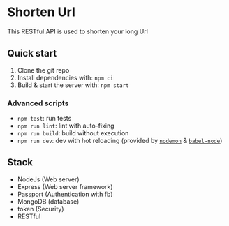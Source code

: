 # Shorten Url

This RESTful API is used to shorten your long Url

## Quick start

1. Clone the git repo
2. Install dependencies with: `npm ci`
3. Build & start the server with: `npm start`

### Advanced scripts

- `npm test`: run tests
- `npm run lint`: lint with auto-fixing
- `npm run build`: build without execution
- `npm run dev`: dev with hot reloading (provided by [`nodemon`](https://github.com/remy/nodemon) & [`babel-node`](https://github.com/babel/babel/tree/master/packages/babel-node))

## Stack

- NodeJs (Web server)
- Express (Web server framework)
- Passport (Authentication with fb)
- MongoDB (database)
- token (Security)
- RESTful
